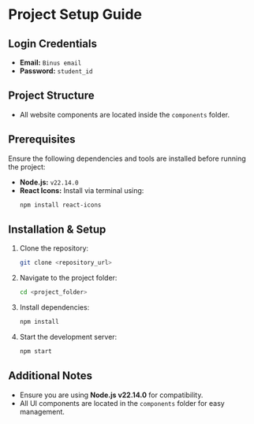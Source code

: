 # **Project Setup Guide**  

## **Login Credentials**  
- **Email:** `Binus email`  
- **Password:** `student_id`  

## **Project Structure**  
- All website components are located inside the `components` folder.  

## **Prerequisites**  
Ensure the following dependencies and tools are installed before running the project:  

- **Node.js:** `v22.14.0`  
- **React Icons:** Install via terminal using:  
  ```bash
  npm install react-icons
  ```  

## **Installation & Setup**  
1. Clone the repository:  
   ```bash
   git clone <repository_url>
   ```  
2. Navigate to the project folder:  
   ```bash
   cd <project_folder>
   ```  
3. Install dependencies:  
   ```bash
   npm install
   ```  
4. Start the development server:  
   ```bash
   npm start
   ```  

## **Additional Notes**  
- Ensure you are using **Node.js v22.14.0** for compatibility.  
- All UI components are located in the `components` folder for easy management.  

